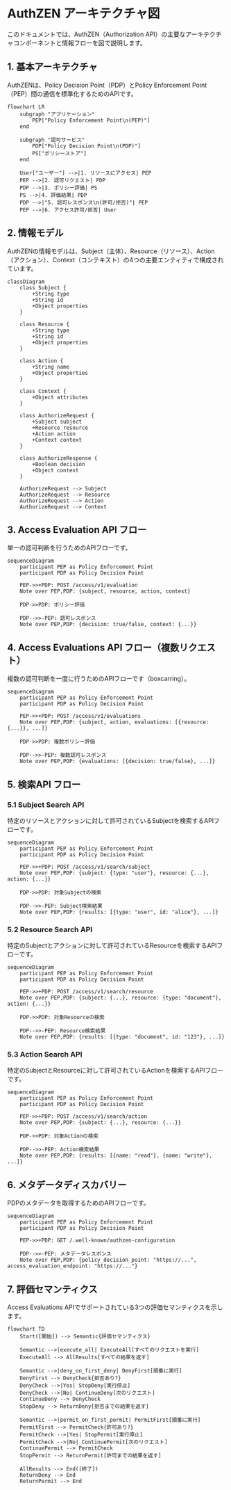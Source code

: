 # AuthZEN アーキテクチャ図

このドキュメントでは、AuthZEN（Authorization API）の主要なアーキテクチャコンポーネントと情報フローを図で説明します。

## 1. 基本アーキテクチャ

AuthZENは、Policy Decision Point（PDP）とPolicy Enforcement Point（PEP）間の通信を標準化するためのAPIです。

```mermaid
flowchart LR
    subgraph "アプリケーション"
        PEP["Policy Enforcement Point\n(PEP)"]
    end
    
    subgraph "認可サービス"
        PDP["Policy Decision Point\n(PDP)"]
        PS["ポリシーストア"]
    end
    
    User["ユーザー"] -->|1. リソースにアクセス| PEP
    PEP -->|2. 認可リクエスト| PDP
    PDP -->|3. ポリシー評価| PS
    PS -->|4. 評価結果| PDP
    PDP -->|"5. 認可レスポンス\n(許可/拒否)"| PEP
    PEP -->|6. アクセス許可/拒否| User
```

## 2. 情報モデル

AuthZENの情報モデルは、Subject（主体）、Resource（リソース）、Action（アクション）、Context（コンテキスト）の4つの主要エンティティで構成されています。

```mermaid
classDiagram
    class Subject {
        +String type
        +String id
        +Object properties
    }
    
    class Resource {
        +String type
        +String id
        +Object properties
    }
    
    class Action {
        +String name
        +Object properties
    }
    
    class Context {
        +Object attributes
    }
    
    class AuthorizeRequest {
        +Subject subject
        +Resource resource
        +Action action
        +Context context
    }
    
    class AuthorizeResponse {
        +Boolean decision
        +Object context
    }
    
    AuthorizeRequest --> Subject
    AuthorizeRequest --> Resource
    AuthorizeRequest --> Action
    AuthorizeRequest --> Context
```

## 3. Access Evaluation API フロー

単一の認可判断を行うためのAPIフローです。

```mermaid
sequenceDiagram
    participant PEP as Policy Enforcement Point
    participant PDP as Policy Decision Point
    
    PEP->>+PDP: POST /access/v1/evaluation
    Note over PEP,PDP: {subject, resource, action, context}
    
    PDP->>PDP: ポリシー評価
    
    PDP-->>-PEP: 認可レスポンス
    Note over PEP,PDP: {decision: true/false, context: {...}}
```

## 4. Access Evaluations API フロー（複数リクエスト）

複数の認可判断を一度に行うためのAPIフローです（boxcarring）。

```mermaid
sequenceDiagram
    participant PEP as Policy Enforcement Point
    participant PDP as Policy Decision Point
    
    PEP->>+PDP: POST /access/v1/evaluations
    Note over PEP,PDP: {subject, action, evaluations: [{resource: {...}}, ...]}
    
    PDP->>PDP: 複数ポリシー評価
    
    PDP-->>-PEP: 複数認可レスポンス
    Note over PEP,PDP: {evaluations: [{decision: true/false}, ...]}
```

## 5. 検索API フロー

### 5.1 Subject Search API

特定のリソースとアクションに対して許可されているSubjectを検索するAPIフローです。

```mermaid
sequenceDiagram
    participant PEP as Policy Enforcement Point
    participant PDP as Policy Decision Point
    
    PEP->>+PDP: POST /access/v1/search/subject
    Note over PEP,PDP: {subject: {type: "user"}, resource: {...}, action: {...}}
    
    PDP->>PDP: 対象Subjectの検索
    
    PDP-->>-PEP: Subject検索結果
    Note over PEP,PDP: {results: [{type: "user", id: "alice"}, ...]}
```

### 5.2 Resource Search API

特定のSubjectとアクションに対して許可されているResourceを検索するAPIフローです。

```mermaid
sequenceDiagram
    participant PEP as Policy Enforcement Point
    participant PDP as Policy Decision Point
    
    PEP->>+PDP: POST /access/v1/search/resource
    Note over PEP,PDP: {subject: {...}, resource: {type: "document"}, action: {...}}
    
    PDP->>PDP: 対象Resourceの検索
    
    PDP-->>-PEP: Resource検索結果
    Note over PEP,PDP: {results: [{type: "document", id: "123"}, ...]}
```

### 5.3 Action Search API

特定のSubjectとResourceに対して許可されているActionを検索するAPIフローです。

```mermaid
sequenceDiagram
    participant PEP as Policy Enforcement Point
    participant PDP as Policy Decision Point
    
    PEP->>+PDP: POST /access/v1/search/action
    Note over PEP,PDP: {subject: {...}, resource: {...}}
    
    PDP->>PDP: 対象Actionの検索
    
    PDP-->>-PEP: Action検索結果
    Note over PEP,PDP: {results: [{name: "read"}, {name: "write"}, ...]}
```

## 6. メタデータディスカバリー

PDPのメタデータを取得するためのAPIフローです。

```mermaid
sequenceDiagram
    participant PEP as Policy Enforcement Point
    participant PDP as Policy Decision Point
    
    PEP->>+PDP: GET /.well-known/authzen-configuration
    
    PDP-->>-PEP: メタデータレスポンス
    Note over PEP,PDP: {policy_decision_point: "https://...", access_evaluation_endpoint: "https://..."}
```

## 7. 評価セマンティクス

Access Evaluations APIでサポートされている3つの評価セマンティクスを示します。

```mermaid
flowchart TD
    Start([開始]) --> Semantic{評価セマンティクス}
    
    Semantic -->|execute_all| ExecuteAll[すべてのリクエストを実行]
    ExecuteAll --> AllResults[すべての結果を返す]
    
    Semantic -->|deny_on_first_deny| DenyFirst[順番に実行]
    DenyFirst --> DenyCheck{拒否あり?}
    DenyCheck -->|Yes| StopDeny[実行停止]
    DenyCheck -->|No| ContinueDeny[次のリクエスト]
    ContinueDeny --> DenyCheck
    StopDeny --> ReturnDeny[拒否までの結果を返す]
    
    Semantic -->|permit_on_first_permit| PermitFirst[順番に実行]
    PermitFirst --> PermitCheck{許可あり?}
    PermitCheck -->|Yes| StopPermit[実行停止]
    PermitCheck -->|No| ContinuePermit[次のリクエスト]
    ContinuePermit --> PermitCheck
    StopPermit --> ReturnPermit[許可までの結果を返す]
    
    AllResults --> End([終了])
    ReturnDeny --> End
    ReturnPermit --> End
```
